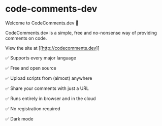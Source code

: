# code-comments-dev

Welcome to CodeComments.dev 👋

CodeComments.dev is a simple, free and no-nonsense way of providing comments on code.

View the site at [[http://codecomments.dev]]

✅ Supports every major language

✅ Free and open source 

✅ Upload scripts from (almost) anywhere 

✅ Share your comments with just a URL 

✅ Runs entirely in browser and in the cloud 

✅ No registration required 

✅ Dark mode 
